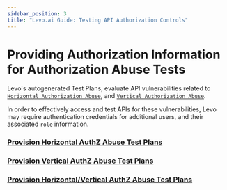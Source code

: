 ```yaml
---
sidebar_position: 3
title: "Levo.ai Guide: Testing API Authorization Controls"
---
```


# Providing Authorization Information for Authorization Abuse Tests

Levo's autogenerated Test Plans, evaluate API vulnerabilities related to [`Horizontal Authorization Abuse`][horizontal-priv-abuse], and [`Vertical Authorization Abuse`][vertical-priv-abuse].

In order to effectively access and test APIs for these vulnerabilities, Levo may require authentication credentials for additional users, and their associated `role` information.

### [Provision Horizontal AuthZ Abuse Test Plans](horizontal-authz.md)

### [Provision Vertical AuthZ Abuse Test Plans](vertical-authz.md)

### [Provision Horizontal/Vertical AuthZ Abuse Test Plans](horizontal-n-vertical-authz.md)



[horizontal-priv-abuse]: https://en.wikipedia.org/wiki/Privilege_escalation#Horizontal
[vertical-priv-abuse]: https://en.wikipedia.org/wiki/Privilege_escalation#Vertical
